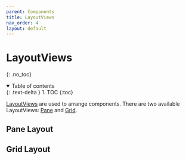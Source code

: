 ```yaml
---
parent: Components
title: LayoutViews
nav_order: 4
layout: default
---
```


[LayoutViewDoc]: https://tudo-aqua.github.io/bgw/kotlin-docs/bgw-core/tools.aqua.bgw.components.layoutviews/-layout-view/index.html

# LayoutViews

{: .no_toc}
<details open markdown="block">
  <summary>
    Table of contents
  </summary>
  {: .text-delta }
1. TOC
{:toc}
</details>

[LayoutViews][LayoutViewDoc] are used to arrange components.
There are two available LayoutViews: [Pane](#pane-layout) and [Grid](#grid-layout).

## Pane Layout

## Grid Layout